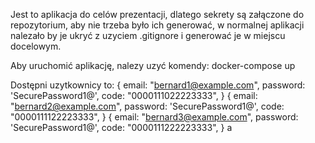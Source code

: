 Jest to aplikacja do celów prezentacji,
dlatego sekrety są załączone do repozytorium,
aby nie trzeba było ich generować,
w normalnej aplikacji nalezało by je ukryć
z uzyciem .gitignore i generować je w miejscu docelowym.

Aby uruchomić aplikację, nalezy uzyć komendy:
docker-compose up

Dostępni uzytkownicy to:
{
email: "bernard1@example.com",
password: 'SecurePassword1@',
code: "0000111022223333",
}
{
email: "bernard2@example.com",
password: 'SecurePassword1@',
code: "0000111122223333",
}
{
email: "bernard3@example.com",
password: 'SecurePassword1@',
code: "0000111222223333",
}
a
